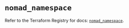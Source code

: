 # `nomad_namespace`

Refer to the Terraform Registry for docs: [`nomad_namespace`](https://registry.terraform.io/providers/hashicorp/nomad/2.4.0/docs/resources/namespace).
